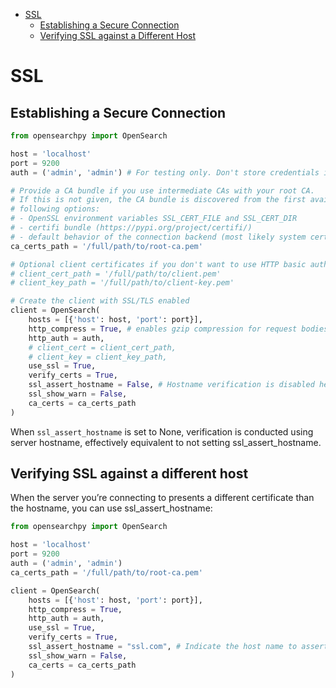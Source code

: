 - [SSL](#ssl)
    - [Establishing a Secure Connection](#establishing-a-secure-connection)
    - [Verifying SSL against a Different Host](#verifying-ssl-against-a-different-host)

# SSL

## Establishing a Secure Connection

```python
from opensearchpy import OpenSearch

host = 'localhost'
port = 9200
auth = ('admin', 'admin') # For testing only. Don't store credentials in code.

# Provide a CA bundle if you use intermediate CAs with your root CA.
# If this is not given, the CA bundle is discovered from the first available
# following options:
# - OpenSSL environment variables SSL_CERT_FILE and SSL_CERT_DIR
# - certifi bundle (https://pypi.org/project/certifi/)
# - default behavior of the connection backend (most likely system certs)
ca_certs_path = '/full/path/to/root-ca.pem'

# Optional client certificates if you don't want to use HTTP basic authentication.
# client_cert_path = '/full/path/to/client.pem'
# client_key_path = '/full/path/to/client-key.pem'

# Create the client with SSL/TLS enabled
client = OpenSearch(
    hosts = [{'host': host, 'port': port}],
    http_compress = True, # enables gzip compression for request bodies
    http_auth = auth,
    # client_cert = client_cert_path,
    # client_key = client_key_path,
    use_ssl = True,
    verify_certs = True,
    ssl_assert_hostname = False, # Hostname verification is disabled here, but by default, it will remain enabled.
    ssl_show_warn = False,
    ca_certs = ca_certs_path
)
```
When `ssl_assert_hostname` is set to None, verification is conducted using server hostname, effectively equivalent to not setting ssl_assert_hostname.


## Verifying SSL against a different host

When the server you’re connecting to presents a different certificate than the hostname, you can use ssl_assert_hostname:

```python
from opensearchpy import OpenSearch

host = 'localhost'
port = 9200
auth = ('admin', 'admin')
ca_certs_path = '/full/path/to/root-ca.pem'

client = OpenSearch(
    hosts = [{'host': host, 'port': port}],
    http_compress = True, 
    http_auth = auth,
    use_ssl = True,
    verify_certs = True,
    ssl_assert_hostname = "ssl.com", # Indicate the host name to assert against. By default, it is equal to the server hostname.
    ssl_show_warn = False,
    ca_certs = ca_certs_path
)
```
